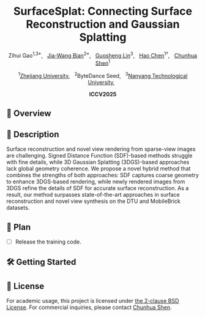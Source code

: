 <div align="center">

# SurfaceSplat: Connecting Surface Reconstruction and Gaussian Splatting

Zihui Gao<sup>1,3*</sup>, &nbsp;
[Jia-Wang Bian](https://scholar.google.com/citations?user=zeGz5JcAAAAJ&hl=en)<sup>2*</sup>, &nbsp;
[Guosheng Lin](https://scholar.google.com/citations?user=ZudEhvcAAAAJ&hl=en)<sup>3</sup>, &nbsp;
[Hao Chen](https://stan-haochen.github.io/)<sup>1†</sup>, &nbsp;
[Chunhua Shen](https://cshen.github.io/)<sup>1</sup>

<sup>1</sup>[Zhejiang University](https://www.zju.edu.cn/english/), &nbsp;
<sup>2</sup>ByteDance Seed, &nbsp;
<sup>3</sup>[Nanyang Technological University](https://www.ntu.edu.sg/), &nbsp;

**ICCV2025**
</div>

## 🚀 Overview


## 📖 Description

Surface reconstruction and novel view rendering from sparse-view images are challenging. 
Signed Distance Function (SDF)-based methods struggle with fine details, while 3D Gaussian Splatting (3DGS)-based approaches lack global geometry coherence. 
We propose a novel hybrid method that combines the strengths of both approaches: SDF captures coarse geometry to enhance 3DGS-based rendering, while newly rendered images from 3DGS refine the details of SDF for accurate surface reconstruction. As a result, our method surpasses state-of-the-art approaches in surface reconstruction and novel view synthesis on the DTU and MobileBrick datasets.




## 🚩 Plan
<!-- -->
- [ ] Release the training code.
<!-- -->



## 🛠️ Getting Started



## 🎫 License

For academic usage, this project is licensed under [the 2-clause BSD License](LICENSE). For commercial inquiries, please contact [Chunhua Shen](mailto:chhshen@gmail.com).

